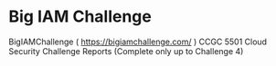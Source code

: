 # Big IAM Challenge
BigIAMChallenge ( https://bigiamchallenge.com/ )
CCGC 5501 Cloud Security Challenge Reports
(Complete only up to Challenge 4)
